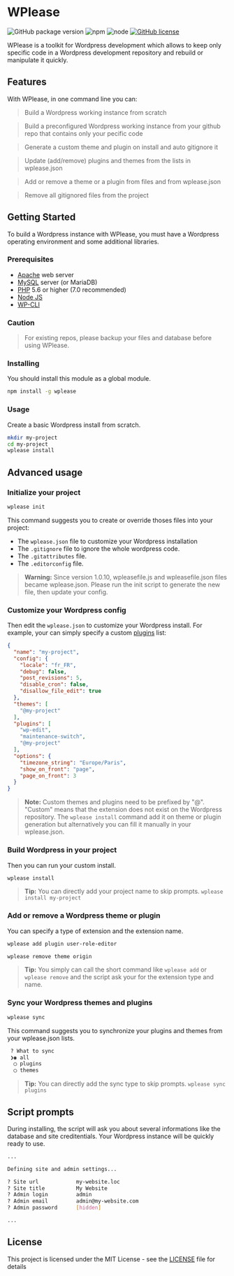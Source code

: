 # WPlease

![GitHub package version](https://img.shields.io/github/package-json/v/badges/shields.svg?style=flat-square)
![npm](https://img.shields.io/npm/v/npm.svg?style=flat-square)
![node](https://img.shields.io/node/v/passport.svg?style=flat-square)
[![GitHub license](https://img.shields.io/github/license/fugudesign/wplease.svg?style=flat-square)](https://github.com/fugudesign/wplease/blob/master/LICENSE)

WPlease is a toolkit for Wordpress development which allows to keep only specific code in a Wordpress development repository and rebuild or manipulate it quickly.

## Features

With WPlease, in one command line you can:

> Build a Wordpress working instance from scratch

> Build a preconfigured Wordpress working instance from your github repo that contains only your pecific code

> Generate a custom theme and plugin on install and auto gitignore it

> Update (add/remove) plugins and themes from the lists in wplease.json

> Add or remove a theme or a plugin from files and from wplease.json

> Remove all gitignored files from the project

## Getting Started

To build a Wordpress instance with WPlease, you must have a Wordpress operating environment and some additional libraries.

### Prerequisites

* [Apache](https://httpd.apache.org/download.cgi) web server
* [MySQL](https://dev.mysql.com/downloads/installer/) server (or MariaDB)
* [PHP](http://php.net/manual/en/install.php) 5.6 or higher (7.0 recommended)
* [Node JS](https://nodejs.org/)
* [WP-CLI](https://wp-cli.org/)

### Caution
> For existing repos, please backup your files and database before using WPlease.

### Installing

You should install this module as a global module.

```bash
npm install -g wplease
```

### Usage

Create a basic Wordpress install from scratch.
```bash
mkdir my-project
cd my-project
wplease install
```

## Advanced usage

### Initialize your project

```bash
wplease init
```
This command suggests you to create or override thoses files into your project: 
- The `wplease.json` file to customize your Wordpress installation 
- The `.gitignore` file to ignore the whole wordpress code.
- The `.gitattributes` file.
- The `.editorconfig` file.

> **Warning:**
> Since version 1.0.10, wpleasefile.js and wpleasefile.json files became wplease.json. Please run the init script to generate the new file, then update your config.

### Customize your Wordpress config

Then edit the `wplease.json` to customize your Wordpress install.
For example, your can simply specify a custom [plugins](https://wordpress.org/plugins/) list:
```json
{
  "name": "my-project",
  "config": {
    "locale": "fr_FR",
    "debug": false,
    "post_revisions": 5,
    "disable_cron": false,
    "disallow_file_edit": true
  },
  "themes": [
    "@my-project"
  ],
  "plugins": [
    "wp-edit",
    "maintenance-switch",
    "@my-project"
  ],
  "options": {
    "timezone_string": "Europe/Paris",
    "show_on_front": "page",
    "page_on_front": 3
  }
}
```
> **Note:** 
> Custom themes and plugins need to be prefixed by "@". "Custom" means that the extension does not exist on the Wordpress repository. The `wplease install` command add it on theme or plugin generation but alternatively you can fill it manually in your wplease.json.

### Build Wordpress in your project

Then you can run your custom install.

```bash
wplease install
```

> **Tip:**
> You can directly add your project name to skip prompts. `wplease install my-project`

### Add or remove a Wordpress theme or plugin

You can specify a type of extension and the extension name.

```bash
wplease add plugin user-role-editor
```

```bash
wplease remove theme origin
```

> **Tip:** 
> You simply can call the short command like `wplease add` or `wplease remove` and the script ask your for the extension type and name.

### Sync your Wordpress themes and plugins

```bash
wplease sync
```

This command suggests you to synchronize your plugins and themes from your wplease.json lists.

```bash
 ? What to sync
 ❯◉ all
  ◯ plugins
  ◯ themes
```

> **Tip:**
> You can directly add the sync type to skip prompts. `wplease sync plugins`

## Script prompts

During installing, the script will ask you about several informations like the database and site creditentials. Your Wordpress instance will be quickly ready to use.

```bash
...

Defining site and admin settings...

? Site url            my-website.loc
? Site title          My Website
? Admin login         admin
? Admin email         admin@my-website.com
? Admin password      [hidden]

...
```

## License

This project is licensed under the MIT License - see the [LICENSE](LICENSE) file for details
